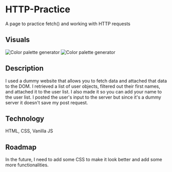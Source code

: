 # HTTP-Practice
A page to practice fetch() and working with HTTP requests

## Visuals
![Color palette generator](https://imgur.com/L3YpaiE.jpg)
![Color palette generator](https://imgur.com/NGp77Cc.jpg)

## Description
I used a dummy website that allows you to fetch data and attached that data to the DOM. I retrieved a list of user objects, filtered out their first names, and attached it to the user list. I also made it so you can add your name to the user list. I posted the user's input to the server but since it's a dummy server it doesn't save my post request.

## Technology

HTML, 
CSS, 
Vanilla JS

## Roadmap

In the future, I need to add some CSS to make it look better and add some more functionalities.

